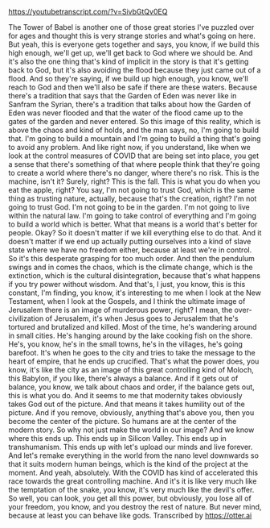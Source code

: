 https://youtubetranscript.com/?v=SivbGtQv0EQ

 The Tower of Babel is another one of those great stories I've puzzled over for ages and thought this is very strange stories and what's going on here. But yeah, this is everyone gets together and says, you know, if we build this high enough, we'll get up, we'll get back to God where we should be. And it's also the one thing that's kind of implicit in the story is that it's getting back to God, but it's also avoiding the flood because they just came out of a flood. And so they're saying, if we build up high enough, you know, we'll reach to God and then we'll also be safe if there are these waters. Because there's a tradition that says that the Garden of Eden was never like in Sanfram the Syrian, there's a tradition that talks about how the Garden of Eden was never flooded and that the water of the flood came up to the gates of the garden and never entered. So this image of this reality, which is above the chaos and kind of holds, and the man says, no, I'm going to build that. I'm going to build a mountain and I'm going to build a thing that's going to avoid any problem. And like right now, if you understand, like when we look at the control measures of COVID that are being set into place, you get a sense that there's something of that where people think that they're going to create a world where there's no danger, where there's no risk. This is the machine, isn't it? Surely, right? This is the fall. This is what you do when you eat the apple, right? You say, I'm not going to trust God, which is the same thing as trusting nature, actually, because that's the creation, right? I'm not going to trust God. I'm not going to be in the garden. I'm not going to live within the natural law. I'm going to take control of everything and I'm going to build a world which is better. What that means is a world that's better for people. Okay? So it doesn't matter if we kill everything else to do that. And it doesn't matter if we end up actually putting ourselves into a kind of slave state where we have no freedom either, because at least we're in control. So it's this desperate grasping for too much order. And then the pendulum swings and in comes the chaos, which is the climate change, which is the extinction, which is the cultural disintegration, because that's what happens if you try power without wisdom. And that's, I just, you know, this is this constant, I'm finding, you know, it's interesting to me when I look at the New Testament, when I look at the Gospels, and I think the ultimate image of Jerusalem there is an image of murderous power, right? I mean, the over-civilization of Jerusalem, it's when Jesus goes to Jerusalem that he's tortured and brutalized and killed. Most of the time, he's wandering around in small cities. He's hanging around by the lake cooking fish on the shore. He's, you know, he's in the small towns, he's in the villages, he's going barefoot. It's when he goes to the city and tries to take the message to the heart of empire, that he ends up crucified. That's what the power does, you know, it's like the city as an image of this great controlling kind of Moloch, this Babylon, if you like, there's always a balance. And if it gets out of balance, you know, we talk about chaos and order, if the balance gets out, this is what you do. And it seems to me that modernity takes obviously takes God out of the picture. And that means it takes humility out of the picture. And if you remove, obviously, anything that's above you, then you become the center of the picture. So humans are at the center of the modern story. So why not just make the world in our image? And we know where this ends up. This ends up in Silicon Valley. This ends up in transhumanism. This ends up with let's upload our minds and live forever. And let's remake everything in the world from the nano level downwards so that it suits modern human beings, which is the kind of the project at the moment. And yeah, absolutely. With the COVID has kind of accelerated this race towards the great controlling machine. And it's it is like very much like the temptation of the snake, you know, it's very much like the devil's offer. So well, you can look, you get all this power, but obviously, you lose all of your freedom, you know, and you destroy the rest of nature. But never mind, because at least you can behave like gods. Transcribed by https://otter.ai